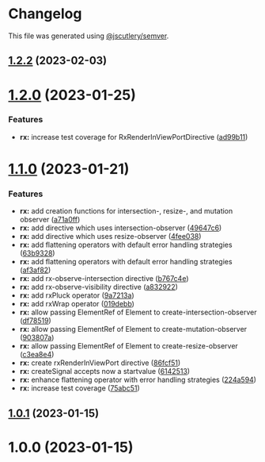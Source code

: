 # Changelog

This file was generated using [@jscutlery/semver](https://github.com/jscutlery/semver).

## [1.2.2](https://github.com/code-workers-io/angular-kit/compare/rx-1.2.1...rx-1.2.2) (2023-02-03)



# [1.2.0](https://github.com/code-workers-io/angular-kit/compare/rx-1.1.0...rx-1.2.0) (2023-01-25)
### Features
* **rx:** increase test coverage for RxRenderInViewPortDirective ([ad99b11](https://github.com/code-workers-io/angular-kit/commit/ad99b11e64397ba817dc16b7775d528fdb1e78ac))


# [1.1.0](https://github.com/code-workers-io/angular-kit/compare/rx-1.0.1...rx-1.1.0) (2023-01-21)


### Features

* **rx:** add creation functions for intersection-, resize-, and mutation observer ([a71a0ff](https://github.com/code-workers-io/angular-kit/commit/a71a0ffa8bf6c77c11bcba9f760f4f2c6784cb5f))
* **rx:** add directive which uses intersection-observer ([49647c6](https://github.com/code-workers-io/angular-kit/commit/49647c6b3b5d20fa99f7bba7dfa7f27a78a0e792))
* **rx:** add directive which uses resize-observer ([4fee038](https://github.com/code-workers-io/angular-kit/commit/4fee03821a0207d9290b17826cd4ada3444c197d))
* **rx:** add flattening operators with default error handling strategies ([63b9328](https://github.com/code-workers-io/angular-kit/commit/63b9328937f80ade4d2bc7ab7110dc053464c211))
* **rx:** add flattening operators with default error handling strategies ([af3af82](https://github.com/code-workers-io/angular-kit/commit/af3af828171561bd7a1f91e495535c30c43fb59e))
* **rx:** add rx-observe-intersection directive ([b767c4e](https://github.com/code-workers-io/angular-kit/commit/b767c4e40cc6d021368e18a9b79eb45d54b6b8af))
* **rx:** add rx-observe-visibility directive ([a832922](https://github.com/code-workers-io/angular-kit/commit/a8329221838054a204b1baaa3777a584b68a75aa))
* **rx:** add rxPluck operator ([9a7213a](https://github.com/code-workers-io/angular-kit/commit/9a7213aa4062cf3c6ce6f76c958c1a2603ca5ec7))
* **rx:** add rxWrap operator ([019debb](https://github.com/code-workers-io/angular-kit/commit/019debb1a5a272e978f812144c3f83cfbe8991c8))
* **rx:** allow passing ElementRef of Element to create-intersection-observer ([df78519](https://github.com/code-workers-io/angular-kit/commit/df785196f6603e12cfc87e03160756bbe5d43346))
* **rx:** allow passing ElementRef of Element to create-mutation-observer ([903807a](https://github.com/code-workers-io/angular-kit/commit/903807ae29f523d915c8153e9af723150937c020))
* **rx:** allow passing ElementRef of Element to create-resize-observer ([c3ea8e4](https://github.com/code-workers-io/angular-kit/commit/c3ea8e4e99ed85969ade51e206631ab762f01788))
* **rx:** create rxRenderInViewPort directive ([86fcf51](https://github.com/code-workers-io/angular-kit/commit/86fcf518f1ff5464e732d73f116bdeefc8a22fdb))
* **rx:** createSignal accepts now a startvalue ([6142513](https://github.com/code-workers-io/angular-kit/commit/6142513918ceb87d4baaefe69e76dd177a3d38c3))
* **rx:** enhance flattening operator with error handling strategies ([224a594](https://github.com/code-workers-io/angular-kit/commit/224a5948e4d5a5dd47274419578c1967b4d5815d))
* **rx:** increase test coverage ([75abc51](https://github.com/code-workers-io/angular-kit/commit/75abc518ef8702014e3f01708c5598d2d306f5e9))



## [1.0.1](https://github.com/code-workers-io/angular-kit/compare/rx-1.0.0...rx-1.0.1) (2023-01-15)



# 1.0.0 (2023-01-15)
